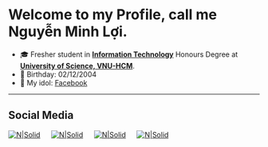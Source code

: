 # Welcome to my Profile, call me Nguyễn Minh Lợi.

- 🎓 Fresher student in [**Information Technology**](https://www.fit.hcmus.edu.vn/vn/Default.aspx?tabid=325) Honours Degree at [**University of Science, VNU-HCM**](https://www.hcmus.edu.vn/).
- 🎂 Birthday: 02/12/2004
- 🧍 My idol: [Facebook](https://www.facebook.com/profile.php?=75816879)

---
## Social Media

[![N|Solid](https://github.com/fusodoya/fusodoya/blob/main/icon/facebook.png)](https://www.facebook.com/nguyenminhloimf/) &emsp;
[![N|Solid](https://github.com/fusodoya/fusodoya/blob/main/icon/gmail.png)](mailto:nguyenmunhloipv@gmail.com) &emsp;
[![N|Solid](https://github.com/fusodoya/fusodoya/blob/main/icon/linkedin.png)](https://www.linkedin.com/in/nguyenminhloimf/) &emsp;
[![N|Solid](https://github.com/fusodoya/fusodoya/blob/main/icon/instagram.png)](https://www.instagram.com/mf7_212/) &emsp;

